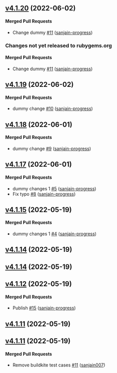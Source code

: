 <!-- latest_release 4.1.20 -->
## [v4.1.20](https://github.com/chef/expieriment/tree/v4.1.20) (2022-06-02)

#### Merged Pull Requests
- Change dummy [#11](https://github.com/chef/expieriment/pull/11) ([sanjain-progress](https://github.com/sanjain-progress))
<!-- latest_release -->

<!-- release_rollup -->
### Changes not yet released to rubygems.org

#### Merged Pull Requests
- Change dummy [#11](https://github.com/chef/expieriment/pull/11) ([sanjain-progress](https://github.com/sanjain-progress)) <!-- 4.1.20 -->
<!-- release_rollup -->

<!-- latest_stable_release -->
## [v4.1.19](https://github.com/chef/expieriment/tree/v4.1.19) (2022-06-02)

#### Merged Pull Requests
- dummy change [#10](https://github.com/chef/expieriment/pull/10) ([sanjain-progress](https://github.com/sanjain-progress))
<!-- latest_stable_release -->

## [v4.1.18](https://github.com/chef/expieriment/tree/v4.1.18) (2022-06-01)

#### Merged Pull Requests
- dummy change [#9](https://github.com/chef/expieriment/pull/9) ([sanjain-progress](https://github.com/sanjain-progress))

## [v4.1.17](https://github.com/chef/expieriment/tree/v4.1.17) (2022-06-01)

#### Merged Pull Requests
- dummy changes 1 [#5](https://github.com/chef/expieriment/pull/5) ([sanjain-progress](https://github.com/sanjain-progress))
- Fix typo [#8](https://github.com/chef/expieriment/pull/8) ([sanjain-progress](https://github.com/sanjain-progress))

## [v4.1.15](https://github.com/chef/expieriment/tree/v4.1.15) (2022-05-19)

#### Merged Pull Requests
- dummy changes 1 [#4](https://github.com/chef/expieriment/pull/4) ([sanjain-progress](https://github.com/sanjain-progress))

## [v4.1.14](https://github.com/chef/expieriment/tree/v4.1.14) (2022-05-19)

## [v4.1.14](https://github.com/chef/expieriment/tree/v4.1.14) (2022-05-19)

## [v4.1.12](https://github.com/chef/semverse/tree/v4.1.12) (2022-05-19)

#### Merged Pull Requests
- Publish [#15](https://github.com/chef/semverse/pull/15) ([sanjain-progress](https://github.com/sanjain-progress))

## [v4.1.11](https://github.com/chef/semverse/tree/v4.1.11) (2022-05-19)

## [v4.1.11](https://github.com/chef/semverse/tree/v4.1.11) (2022-05-19)

#### Merged Pull Requests
- Remove buildkite test cases [#11](https://github.com/chef/semverse/pull/11) ([sanjain007](https://github.com/sanjain007))
